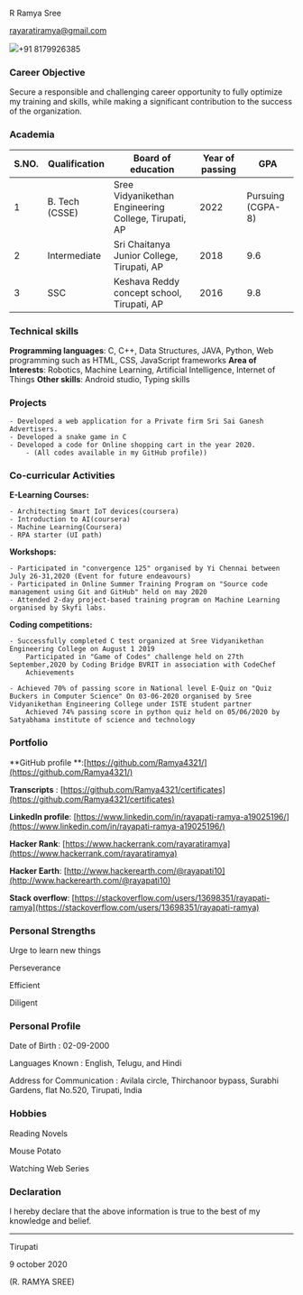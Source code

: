 R Ramya Sree

[rayaratiramya@gmail.com](mailto:rayaratiramya@gmail.com)

![](RackMultipart20200604-4-16sq6cq_html_8c34ca5fc6543282.gif)+91 8179926385

### Career Objective

Secure a responsible and challenging career opportunity to fully optimize my training and skills, while making a significant contribution to the success of the organization.

### Academia

| **S.NO.** | **Qualification** | **Board of education** | **Year of passing** | **GPA** |
| --- | --- | --- | --- | --- |
| 1 | B. Tech (CSSE) | Sree Vidyanikethan Engineering College, Tirupati, AP | 2022 | Pursuing (CGPA-8) |
| 2 | Intermediate | Sri Chaitanya Junior College, Tirupati, AP | 2018 | 9.6 |
| 3 | SSC | Keshava Reddy concept school, Tirupati, AP | 2016 | 9.8 |

### Technical skills

**Programming languages**: C, C++, Data Structures, JAVA, Python, Web programming such as HTML, CSS, JavaScript frameworks
**Area of Interests**: Robotics, Machine Learning, Artificial Intelligence, Internet of Things
**Other skills**: Android studio, Typing skills

### Projects
	- Developed a web application for a Private firm Sri Sai Ganesh Advertisers.
	- Developed a snake game in C
	- Developed a code for Online shopping cart in the year 2020.
		- (All codes available in my GitHub profile))
		
### Co-curricular Activities

**E-Learning Courses:**

	- Architecting Smart IoT devices(coursera)
	- Introduction to AI(coursera)
	- Machine Learning(Coursera)
	- RPA starter (UI path)

**Workshops:**

	- Participated in "convergence 125" organised by Yi Chennai between July 26-31,2020 (Event for future endeavours)
	- Participated in Online Summer Training Program on "Source code management using Git and GitHub" held on may 2020
	- Attended 2-day project-based training program on Machine Learning organised by Skyfi labs.
	
**Coding competitions:**

	- Successfully completed C test organized at Sree Vidyanikethan Engineering College on August 1 2019
		Participated in "Game of Codes" challenge held on 27th September,2020 by Coding Bridge BVRIT in association with CodeChef
		Achievements

	- Achieved 70% of passing score in National level E-Quiz on "Quiz Buckers in Computer Science" On 03-06-2020 organised by Sree Vidyanikethan Engineering College under ISTE student partner
		Achieved 74% passing score in python quiz held on 05/06/2020 by Satyabhama institute of science and technology

### Portfolio
**GitHub profile **:[https://github.com/Ramya4321/](https://github.com/Ramya4321/)

**Transcripts** : [https://github.com/Ramya4321/certificates](https://github.com/Ramya4321/certificates)

**LinkedIn profile**: [https://www.linkedin.com/in/rayapati-ramya-a19025196/](https://www.linkedin.com/in/rayapati-ramya-a19025196/)

**Hacker Rank**: [https://www.hackerrank.com/rayaratiramya](https://www.hackerrank.com/rayaratiramya)

**Hacker Earth**: [http://www.hackerearth.com/@rayapati10](http://www.hackerearth.com/@rayapati10)

**Stack overflow**: [https://stackoverflow.com/users/13698351/rayapati-ramya](https://stackoverflow.com/users/13698351/rayapati-ramya)

### Personal Strengths

Urge to learn new things

Perseverance

Efficient

Diligent

### Personal Profile

Date of Birth : 02-09-2000

Languages Known : English, Telugu, and Hindi

Address for Communication : Avilala circle, Thirchanoor bypass, Surabhi Gardens, flat No.520, Tirupati, India

### Hobbies

Reading Novels

Mouse Potato

Watching Web Series

### Declaration

I hereby declare that the above information is true to the best of my knowledge and belief.

<hr>

Tirupati

9 october 2020

(R. RAMYA SREE)
